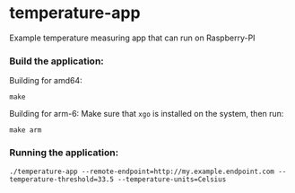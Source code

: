# temperature-app
Example temperature measuring app that can run on Raspberry-PI

### Build the application:
Building for amd64:
```
make
```

Building for arm-6:
Make sure that `xgo` is installed on the system, then run:
```
make arm
```

### Running the application:
```
./temperature-app --remote-endpoint=http://my.example.endpoint.com --temperature-threshold=33.5 --temperature-units=Celsius
```